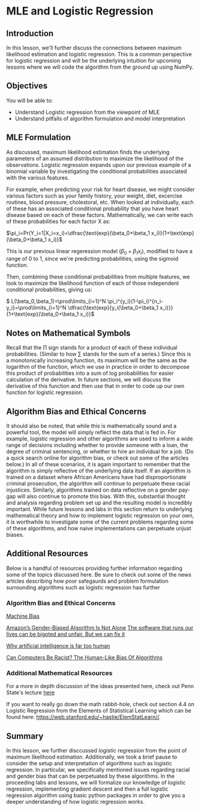 
# MLE and Logistic Regression

## Introduction

In this lesson, we'll further discuss the connections between maximum likelihood estimation and logistic regression. This is a common perspective for logistic regression and will be the underlying intuition for upcoming lessons where we will code the algorithm from the ground up using NumPy.

## Objectives

You will be able to:
* Understand Logistic regression from the viewpoint of MLE
* Understand pitfalls of algorithm formulation and model interpretation

## MLE Formulation

As discussed, maximum likelihood estimation finds the underlying parameters of an assumed distribution to maximize the likelihood of the observations. Logistic regression expands upon our previous example of a binomial variable by investigating the conditional probabilities associated with the various features.  

For example, when predicting your risk for heart disease, we might consider various factors such as your family history, your weight, diet, excercise routines, blood pressure, cholestoral, etc. When looked at individually, each of these has an associated conditional probability that you have heart disease based on each of these factors. Mathematically, we can write each of these probabilities for each factor X as:

$\pi_i=Pr(Y_i=1|X_i=x_i)=\dfrac{\text{exp}(\beta_0+\beta_1 x_i)}{1+\text{exp}(\beta_0+\beta_1 x_i)}$

This is our previous linear regeression model ($\beta_0+\beta_1 x_i$), modified to have a range of 0 to 1, since we're predicting probabilities, using the sigmoid function.  

Then, combining these conditional probabilities from multiple features, we look to maximize the likelihood function of each of those independent conditional probabilities, giving us:  

$ L(\beta_0,\beta_1)=\prod\limits_{i=1}^N \pi_i^{y_i}(1-\pi_i)^{n_i-y_i}=\prod\limits_{i=1}^N \dfrac{\text{exp}\{y_i(\beta_0+\beta_1 x_i)\}}{1+\text{exp}(\beta_0+\beta_1 x_i)}$   


## Notes on Mathematical Symbols
Recall that the $\prod$ sign stands for a product of each of these individual probabilities. (Similar to how $\sum$ stands for the sum of a series.) Since this is a monotonically increasing function, its maximum will be the same as the logarithm of the function, which we use in practice in order to decompose this product of probabilities into a sum of log probabilities for easier calculation of the derivative. In future sections, we will discuss the derivative of this function and then use that in order to code up our own function for logistic regression.  

## Algorithm Bias and Ethical Concerns
It should also be noted, that while this is mathematically sound and a powerful tool, the model will simply reflect the data that is fed in. For example, logistic regression and other algorithms are used to inform a wide range of decisions including whether to provide someone with a loan, the degree of criminal sentencing, or whether to hire an individual for a job. (Do a quick search online for algorithm bias, or check out some of the articles below.) In all of these scenarios, it is again important to remember that the algorithm is simply reflective of the underlying data itself. If an algorithm is trained on a dataset where African Americans have had disproportionate criminal prosecution, the algorithm will continue to perpetuate these racial injustices. Similarly, algorithms trained on data reflective on a gender pay-gap will also continue to promote this bias. With this, substantial thought and analysis regarding problem set up and the resulting model is incredibly important. While future lessons and labs in this section return to underlying mathematical theory and how to implement logistic regression on your own, it is worthwhile to investigate some of the current problems regarding some of these algorithms, and how naive implementations can perpetuate unjust biases.

## Additional Resources
Below is a handful of resources providing further information regarding some of the topics discussed here. Be sure to check out some of the news articles describing how poor safegaurds and problem formulation surrounding algorithms such as logistic regression has further 
### Algorithm Bias and Ethical Concerns

[Machine Bias](https://www.propublica.org/article/machine-bias-risk-assessments-in-criminal-sentencing)

[Amazon’s Gender-Biased Algorithm Is Not Alone](https://www.bloomberg.com/opinion/articles/2018-10-16/amazon-s-gender-biased-algorithm-is-not-alone)
[The software that runs our lives can be bigoted and unfair. But we can fix it](https://www.bostonglobe.com/business/2017/12/21/the-software-that-runs-our-lives-can-bigoted-and-unfair-but-can-fix/RK4xG4gYxcVNVTIubeC1JI/story.html)

[Why artificial intelligence is far too human](https://www.bostonglobe.com/ideas/2017/07/07/why-artificial-intelligence-far-too-human/jvG77QR5xPbpwBL2ApAFAN/story.html)

[Can Computers Be Racist? The Human-Like Bias Of Algorithms](https://www.npr.org/2016/03/14/470427605/can-computers-be-racist-the-human-like-bias-of-algorithms)

### Additional Mathematical Resources
For a more in depth discussion of the ideas presented here, check out Penn State's lecture [here](https://onlinecourses.science.psu.edu/stat504/node/150/)

If you want to really go down the math rabbit-hole, check out section 4.4 on Logistic Regression from the Elements of Statistical Learning which can be found here: https://web.stanford.edu/~hastie/ElemStatLearn//.

## Summary

In this lesson, we further disccussed logistic regression from the point of maximum likelihood estimation. Additionally, we took a brief pause to consider the setup and interpretation of algorithms such as logistic regression. In particular, we specifically mentioned issues regarding racial and gender bias that can be perpetuated by these algorithms. In the proceeding labs and lessons, we will formalize our knowledge of logistic regression, implementing gradient descent and then a full logistic regression algorithm using basic python packages in order to give you a deeper understanding of how logistic regression works.
